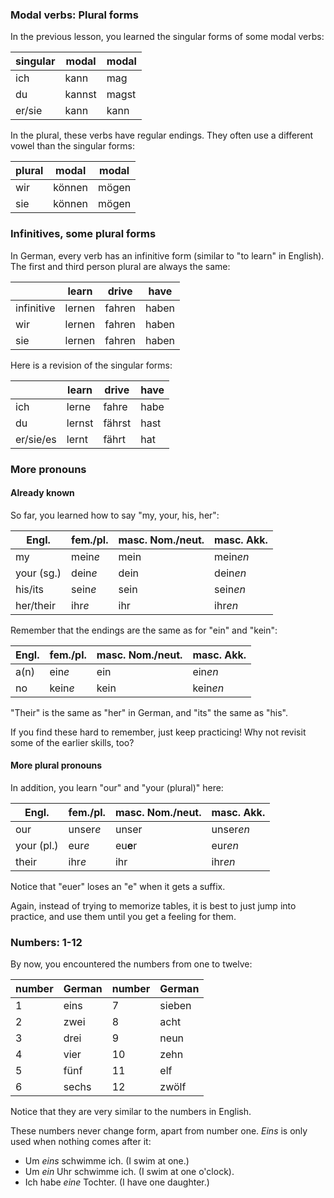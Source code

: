 ### Modal verbs: Plural forms

In the previous lesson, you learned the singular forms of some modal verbs:

| singular | modal  | modal |
| -------- | ------ | ----- |
| ich      | kann   | mag   |
| du       | kannst | magst |
| er/sie   | kann   | kann  |

In the plural, these verbs have regular endings. They often use a different vowel than the singular forms:

| plural | modal  | modal |
| ------ | ------ | ----- |
| wir    | können | mögen |
| sie    | können | mögen |

### Infinitives, some plural forms

In German, every verb has an infinitive form (similar to "to learn" in English). The first and third person plural are always the same:

|            | learn  | drive  | have  |
| ---------- | ------ | ------ | ----- |
| infinitive | lernen | fahren | haben |
| wir        | lernen | fahren | haben |
| sie        | lernen | fahren | haben |

Here is a revision of the singular forms:

|           | learn  | drive  | have |
| --------- | ------ | ------ | ---- |
| ich       | lerne  | fahre  | habe |
| du        | lernst | fährst | hast |
| er/sie/es | lernt  | fährt  | hat  |

### More pronouns

#### Already known

So far, you learned how to say "my, your, his, her":

| Engl.      | fem./pl. | masc. Nom./neut. | masc. Akk. |
| ---------- | -------- | ---------------- | ---------- |
| my         | mein*e*  | mein             | mein*en*   |
| your (sg.) | dein*e*  | dein             | dein*en*   |
| his/its    | sein*e*  | sein             | sein*en*   |
| her/their  | ihr*e*   | ihr              | ihr*en*    |

Remember that the endings are the same as for "ein" and "kein":

| Engl. | fem./pl. | masc. Nom./neut. | masc. Akk. |
| ----- | -------- | ---------------- | ---------- |
| a(n)  | ein*e*   | ein              | ein*en*    |
| no    | kein*e*  | kein             | kein*en*   |

"Their" is the same as "her" in German, and "its" the same as "his".

If you find these hard to remember, just keep practicing! Why not revisit some of the earlier skills, too?

#### More plural pronouns

In addition, you learn "our" and "your (plural)" here:

| Engl.      | fem./pl. | masc. Nom./neut. | masc. Akk. |
| ---------- | -------- | ---------------- | ---------- |
| our        | unser*e* | unser            | unser*en*  |
| your (pl.) | eur*e*   | eu**e**r         | eur*en*    |
| their      | ihr*e*   | ihr              | ihr*en*    |

Notice that "euer" loses an "e" when it gets a suffix.

Again, instead of trying to memorize tables, it is best to just jump into practice, and use them until you get a feeling for them.

### Numbers: 1-12

By now, you encountered the numbers from one to twelve:

| number | German | number | German |
| ------ | ------ | ------ | ------ |
| 1      | eins   | 7      | sieben |
| 2      | zwei   | 8      | acht   |
| 3      | drei   | 9      | neun   |
| 4      | vier   | 10     | zehn   |
| 5      | fünf   | 11     | elf    |
| 6      | sechs  | 12     | zwölf  |

Notice that they are very similar to the numbers in English.

These numbers never change form, apart from number one. _Eins_ is only used when nothing comes after it:

- Um _eins_ schwimme ich. (I swim at one.)
- Um _ein_ Uhr schwimme ich. (I swim at one o'clock).
- Ich habe _eine_ Tochter. (I have one daughter.)
